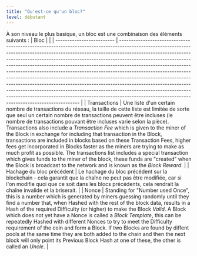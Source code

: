 ```yaml
---
title: "Qu'est-ce qu'un bloc?"
level: débutant
---
```


À son niveau le plus basique, un bloc est une combinaison des éléments suivants :
| Bloc                      |                                                                                                                                                                                                                                                                                                                                                                                                                                                                                                                                                                                                                                                                                                                                                                                             |
| ------------------------- | ------------------------------------------------------------------------------------------------------------------------------------------------------------------------------------------------------------------------------------------------------------------------------------------------------------------------------------------------------------------------------------------------------------------------------------------------------------------------------------------------------------------------------------------------------------------------------------------------------------------------------------------------------------------------------------------------------------------------------------------------------------------------------------------- |
| Transactions              | Une liste d'un certain nombre de transactions du réseau, la taille de cette liste est limitée de sorte que seul un certain nombre de transactions peuvent être incluses (le nombre de transactions pouvant être incluses varie selon la pièce).  Transactions also include a *Transaction Fee* which is given to the miner of the Block in exchange for including that transaction in the Block, transactions are included in blocks based on these Transaction Fees, higher fees get incorporated in Blocks faster as the miners are trying to make as much profit as possible. The transactions list includes a special transaction which gives funds to the miner of the block, these funds are "created" when the Block is broadcast to the network and is known as the *Block Reward*. |
| Hachage du bloc précédent | Le hachage du bloc précédent sur la blockchain - cela garantit que la chaîne ne peut pas être modifiée, car si l'on modifie quoi que ce soit dans les blocs précédents, cela rendrait la chaîne invalide et la briserait.                                                                                                                                                                                                                                                                                                                                                                                                                                                                                                                                                                   |
| Nonce                     | Standing for "Number used Once", this is a number which is generated by miners guessing randomly until they find a number that, when Hashed with the rest of the block data, results in a Hash of the required Difficulty (or higher) to make the Block *Valid*. A Block which does not yet have a Nonce is called a *Block Template*, this can be repeatedly Hashed with different Nonces to try to meet the Difficulty requirement of the coin and form a Block. If two Blocks are found by diffent pools at the same time they are both added to the chain and then the next block will only point its Previous Block Hash at one of these, the other is called an *Uncle*.                                                                                                              |



